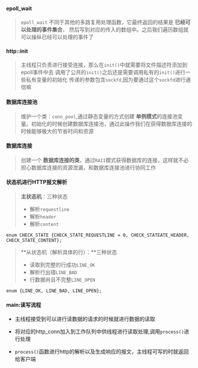 #### epoll_wait
> `epoll_wait` 不同于其他的多路复用处理函数，它最终返回的结果是 **已经可以处理的事件集合**，
> 然后写到对应的传入的数组中。之后我们遍历数组就可以操纵已经可以处理的事件了

#### http::init
> 主线程只负责进行接受连接，那么在`init()`中就需要将文件描述符添加到epoll事件中去
> 调用了公共的`init()`之后还是需要调用私有的`init()`进行一些私有变量的初始化
> 传递的参数包含`sockfd`,因为要通过这个`sockfd`进行通信嘛

#### 数据库连接池

> 维护一个类：`conn_pool`,通过静态变量的方式创建 **单例模式**的连接池变量。初始化的时候创建数据库连接池，通过此操作我们在获得数据库连接的时候能够极大的节省时间和资源

#### 数据库连接

> 创建一个 **数据库连接的类**，通过`RAII`模式获得数据库的连接，这样就不必担心数据库连接的资源泄漏，和数据库连接池进行协同工作

#### 状态机进行HTTP报文解析

> **主状态机**：三种状态
>
> - 解析`requestline`
> - 解析`header`
> - 解析`content`

`enum CHECK_STATE {CHECK_STATE_REQUESTLINE = 0, CHECK_STATEATE_HEADER, CHECK_STATE_CONTENT};`

> **从状态机（解析具体的行）：**三种状态
>
> - 读取到完整的行成功`LINE_OK`
> - 解析行出错`LINE_BAD`
> - 行数据尚且不完整`LINE_OPEN`

`enum {LINE_OK, LINE_BAD, LINE_OPEN};`




#### main:读写流程

- 主线程接受到可以进行读数据的请求的时候就进行数据的读取

- 将对应的http_conn加入到工作队列中供线程进行读取处理,调用`process()`进行处理

- `process()`函数进行http的解析以及生成响应的报文，主线程可写的时就返回给客户端